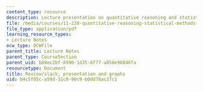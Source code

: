 ```yaml
---
content_type: resource
description: Lecture presentation on quantitative reasoning and statistical methods.
file: /media/courses/11-220-quantitative-reasoning-statistical-methods-for-planners-i-spring-2009/b4c5f05ca59d31c890c9b0dd78ac27c1_MIT11_220s09_lec19.pdf
file_type: application/pdf
learning_resource_types:
- Lecture Notes
ocw_type: OCWFile
parent_title: Lecture Notes
parent_type: CourseSection
parent_uid: b80ec2bf-8990-1d35-6f77-a856e96846fa
resourcetype: Document
title: Review/slack; presentation and graphs
uid: b4c5f05c-a59d-31c8-90c9-b0dd78ac27c1
---
```

